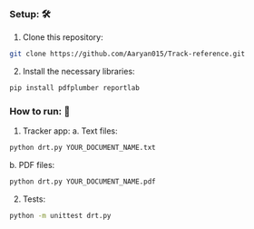 ### Setup: 🛠️
1. Clone this repository:
```sh
git clone https://github.com/Aaryan015/Track-reference.git
```
2. Install the necessary libraries:
```sh
pip install pdfplumber reportlab
```

### How to run: 🏃
1. Tracker app:
a. Text files:
```sh
python drt.py YOUR_DOCUMENT_NAME.txt
```

b. PDF files:
```sh
python drt.py YOUR_DOCUMENT_NAME.pdf
```

2. Tests:
```sh
python -m unittest drt.py
```
